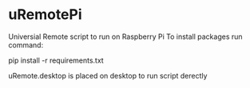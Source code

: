 # uRemotePi

Universial Remote script to run on Raspberry Pi
To install packages run command:

pip install -r requirements.txt

uRemote.desktop is placed on desktop to run script derectly
